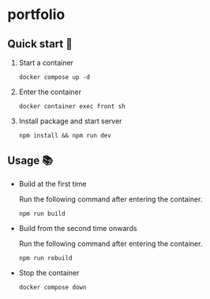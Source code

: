 # portfolio

## Quick start 👻
1. Start a container
    ```
    docker compose up -d
    ```
2. Enter the container
    ```
    docker container exec front sh
    ```
3. Install package and start server
    ```
    npm install && npm run dev
    ```

## Usage 📚
* Build at the first time

    Run the following command after entering the container.
    ```
    npm run build
    ```
* Build from the second time onwards

    Run the following command after entering the container.
    ```
    npm run rebuild
    ```
* Stop the container
    ```
    docker compose down
    ```